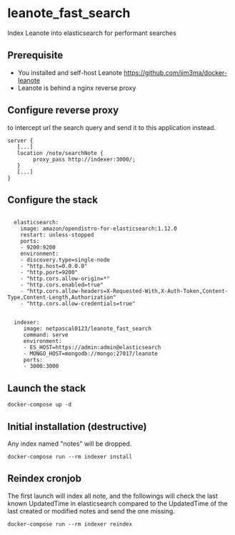 # leanote_fast_search
Index Leanote into elasticsearch for performant searches

## Prerequisite

- You installed and self-host Leanote https://github.com/jim3ma/docker-leanote
- Leanote is behind a nginx reverse proxy


## Configure reverse proxy
 to intercept url the search query and send it to this application instead.

```
server {
   [...]
   location /note/searchNote {
        proxy_pass http://indexer:3000/;
   }
   [...]
}

```


## Configure the stack


```

  elasticsearch:
    image: amazon/opendistro-for-elasticsearch:1.12.0
    restart: unless-stopped
    ports:
    - 9200:9200
    environment:
    - discovery.type=single-node
    - "http.host=0.0.0.0"
    - "http.port=9200"
    - "http.cors.allow-origin=*"
    - "http.cors.enabled=true"
    - "http.cors.allow-headers=X-Requested-With,X-Auth-Token,Content-Type,Content-Length,Authorization"
    - "http.cors.allow-credentials=true"


  indexer:
     image: netpascal0123/leanote_fast_search
     command: serve
     environment:
     - ES_HOST=https://admin:admin@elasticsearch
     - MONGO_HOST=mongodb://mongo:27017/leanote
     ports:
     - 3000:3000

```

## Launch the stack
```
docker-compose up -d
```

## Initial installation (destructive)

Any index named "notes" will be dropped.
```
docker-compose run --rm indexer install
```
## Reindex cronjob

The first launch will index all note, and the followings will check the last known UpdatedTime in elasticsearch compared to the UpdatedTime of the last created or modified notes and send the one missing. 
```
docker-compose run --rm indexer reindex
```
